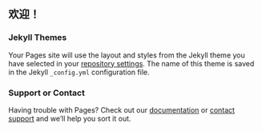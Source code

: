 ## 欢迎！

### Jekyll Themes

Your Pages site will use the layout and styles from the Jekyll theme you have selected in your [repository settings](https://github.com/BSOD-Programming-Team/YesMyFault.github.io/settings/pages). The name of this theme is saved in the Jekyll `_config.yml` configuration file.

### Support or Contact

Having trouble with Pages? Check out our [documentation](https://docs.github.com/categories/github-pages-basics/) or [contact support](https://support.github.com/contact) and we’ll help you sort it out.
